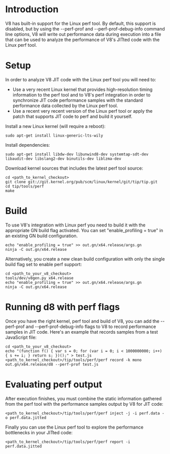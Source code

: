 # Introduction

V8 has built-in support for the Linux perf tool. By default, this support is disabled, but by using the --perf-prof and --perf-prof-debug-info command line options, V8 will write out performance data during execution into a file that can be used to analyze the performance of V8's JITted code with the Linux perf tool.

# Setup

In order to analyze V8 JIT code with the Linux perf tool you will need to:
- Use a very recent Linux kernel that provides high-resolution timing information to the perf tool and to V8's perf integration in order to synchronize JIT code performance samples with the standard performance data collected by the Linux perf tool.
- Use a recent very recent version of the Linux perf tool or apply the patch that supports JIT code to perf and build it yourself.

Install a new Linux kernel (will require a reboot):
```
sudo apt-get install linux-generic-lts-wily
```

Install dependencies:
```
sudo apt-get install libdw-dev libunwind8-dev systemtap-sdt-dev libaudit-dev libslang2-dev binutils-dev liblzma-dev
```

Download kernel sources that includes the latest perf tool source:
```
cd <path_to_kernel_checkout>
git clone git://git.kernel.org/pub/scm/linux/kernel/git/tip/tip.git
cd tip/tools/perf
make
```

# Build

To use V8's integration with Linux perf you need to build it with the appropriate GN build flag activated. You can set "enable_profiling = true" in an existing GN build configuration.
```
echo "enable_profiling = true" >> out.gn/x64.release/args.gn
ninja -C out.gn/x64.release
```

Alternatively, you create a new clean build configuration with only the single build flag set to enable perf support:
```
cd <path_to_your_v8_checkout>
tools/dev/v8gen.py x64.release
echo "enable_profiling = true" >> out.gn/x64.release/args.gn
ninja -C out.gn/x64.release
```

# Running d8 with perf flags

Once you have the right kernel, perf tool and build of V8, you can add the --perf-prof and --perf-prof-debug-info flags to V8 to record performance samples in JIT code. Here's an example that records samples from a test JavaScript file:
```
cd <path_to_your_v8_checkout>
echo "(function f() { var s = 0; for (var i = 0; i < 1000000000; i++) { s += i; } return s; })();" > test.js
<path_to_kernel_checkout>/tip/tools/perf/perf record -k mono out.gn/x64.release/d8 --perf-prof test.js
```

# Evaluating perf output

After execution finishes, you must combine the static information gathered from the perf tool with the performance samples output by V8 for JIT code:
```
<path_to_kernel_checkout>/tip/tools/perf/perf inject -j -i perf.data -o perf.data.jitted
```

Finally you can use the Linux perf tool to explore the performance bottlenecks in your JITted code:
```
<path_to_kernel_checkout>/tip/tools/perf/perf report -i perf.data.jitted
```
